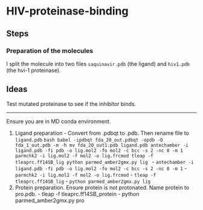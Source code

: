 # HIV-proteinase-binding

## Steps

### Preparation of the molecules

I split the molecule into two files `saquinavir.pdb` (the ligand) and `hiv1.pdb` (the hvi-1 proteinase).


## Ideas

Test mutated proteinase to see if the inhibitor binds.

---


Ensure you are in MD conda environment.
1.	Ligand preparation
        -	Convert from .pdbqt to .pdb. Then rename file to `ligand.pdb`
        ```bash
        babel -ipdbqt fda_20_out.pdbqt -opdb -O fda_1_out.pdb -m -h
        mv fda_20_out1.pdb ligand.pdb
        antechamber -i ligand.pdb -fi pdb -o lig.mol2 -fo mol2 -c bcc -s 2 -nc 0 -m 1
       parmchk2 -i lig.mol2 -f mol2 -o lig.frcmod
       tleap -f tleaprc.ff14SB_lig
       python parmed_amber2gmx.py lig
        ```
        - `antechamber -i ligand.pdb -fi pdb -o lig.mol2 -fo mol2 -c bcc -s 2 -nc 0 -m 1`
        - `parmchk2 -i lig.mol2 -f mol2 -o lig.frcmod`
        - `tleap -f tleaprc.ff14SB_lig`
        - `python parmed_amber2gmx.py lig`
2.	Protein preparation. Ensure protein is not protonated. Name protein to pro.pdb.
        - tleap -f tleaprc.ff14SB_protein
        - python parmed_amber2gmx.py pro
